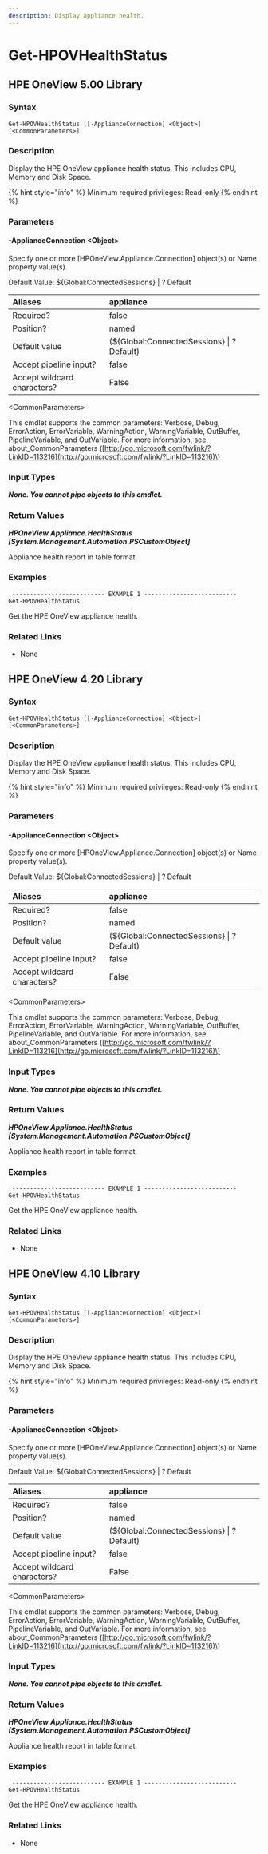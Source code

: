 ```yaml
---
description: Display appliance health.
---
```


# Get-HPOVHealthStatus

## HPE OneView 5.00 Library

### Syntax

```text
Get-HPOVHealthStatus [[-ApplianceConnection] <Object>] [<CommonParameters>]
```

### Description

Display the HPE OneView appliance health status. This includes CPU, Memory and Disk Space.

{% hint style="info" %}
Minimum required privileges: Read-only
{% endhint %}

### Parameters

#### -ApplianceConnection &lt;Object&gt; 

Specify one or more \[HPOneView.Appliance.Connection\] object\(s\) or Name property value\(s\).

Default Value: ${Global:ConnectedSessions} \| ? Default

| Aliases | appliance |
| :--- | :--- |
| Required? | false |
| Position? | named |
| Default value | \(${Global:ConnectedSessions} \| ? Default\) |
| Accept pipeline input? | false |
| Accept wildcard characters?    | False |

&lt;CommonParameters&gt;

This cmdlet supports the common parameters: Verbose, Debug, ErrorAction, ErrorVariable, WarningAction, WarningVariable, OutBuffer, PipelineVariable, and OutVariable. For more information, see about\_CommonParameters \([http://go.microsoft.com/fwlink/?LinkID=113216](http://go.microsoft.com/fwlink/?LinkID=113216)\)

### Input Types

_**None. You cannot pipe objects to this cmdlet.**_

### Return Values

_**HPOneView.Appliance.HealthStatus \[System.Management.Automation.PSCustomObject\]**_

Appliance health report in table format.

### Examples

```text
 -------------------------- EXAMPLE 1 --------------------------
Get-HPOVHealthStatus
```

Get the HPE OneView appliance health. 

### Related Links

* None

##  HPE OneView 4.20 Library

### Syntax

```text
Get-HPOVHealthStatus [[-ApplianceConnection] <Object>] [<CommonParameters>]
```

### Description

Display the HPE OneView appliance health status. This includes CPU, Memory and Disk Space.

{% hint style="info" %}
Minimum required privileges: Read-only
{% endhint %}

### Parameters

#### -ApplianceConnection &lt;Object&gt; 

Specify one or more \[HPOneView.Appliance.Connection\] object\(s\) or Name property value\(s\).

Default Value: ${Global:ConnectedSessions} \| ? Default

| Aliases | appliance |
| :--- | :--- |
| Required? | false |
| Position? | named |
| Default value | \(${Global:ConnectedSessions} \| ? Default\) |
| Accept pipeline input? | false |
| Accept wildcard characters?    | False |

&lt;CommonParameters&gt;

This cmdlet supports the common parameters: Verbose, Debug, ErrorAction, ErrorVariable, WarningAction, WarningVariable, OutBuffer, PipelineVariable, and OutVariable. For more information, see about\_CommonParameters \([http://go.microsoft.com/fwlink/?LinkID=113216](http://go.microsoft.com/fwlink/?LinkID=113216)\)

### Input Types

_**None. You cannot pipe objects to this cmdlet.**_

### Return Values

_**HPOneView.Appliance.HealthStatus \[System.Management.Automation.PSCustomObject\]**_

Appliance health report in table format.

### Examples

```text
 -------------------------- EXAMPLE 1 --------------------------
Get-HPOVHealthStatus
```

Get the HPE OneView appliance health. 

### Related Links

* None

##  HPE OneView 4.10 Library

### Syntax

```text
Get-HPOVHealthStatus [[-ApplianceConnection] <Object>] [<CommonParameters>]
```

### Description

Display the HPE OneView appliance health status. This includes CPU, Memory and Disk Space.

{% hint style="info" %}
Minimum required privileges: Read-only
{% endhint %}

### Parameters

#### -ApplianceConnection &lt;Object&gt; 

Specify one or more \[HPOneView.Appliance.Connection\] object\(s\) or Name property value\(s\).

Default Value: ${Global:ConnectedSessions} \| ? Default

| Aliases | appliance |
| :--- | :--- |
| Required? | false |
| Position? | named |
| Default value | \(${Global:ConnectedSessions} \| ? Default\) |
| Accept pipeline input? | false |
| Accept wildcard characters?    | False |

&lt;CommonParameters&gt;

This cmdlet supports the common parameters: Verbose, Debug, ErrorAction, ErrorVariable, WarningAction, WarningVariable, OutBuffer, PipelineVariable, and OutVariable. For more information, see about\_CommonParameters \([http://go.microsoft.com/fwlink/?LinkID=113216](http://go.microsoft.com/fwlink/?LinkID=113216)\)

### Input Types

_**None. You cannot pipe objects to this cmdlet.**_

### Return Values

_**HPOneView.Appliance.HealthStatus \[System.Management.Automation.PSCustomObject\]**_

Appliance health report in table format.

### Examples

```text
 -------------------------- EXAMPLE 1 --------------------------
Get-HPOVHealthStatus
```

Get the HPE OneView appliance health. 

### Related Links

* None

 

